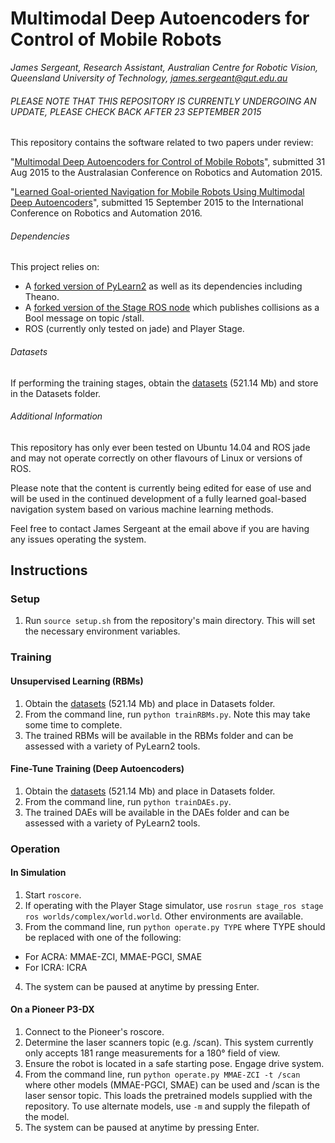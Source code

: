 # Multimodal Deep Autoencoders for Control of Mobile Robots
*James Sergeant, Research Assistant, Australian Centre for Robotic Vision, Queensland University of Technology, james.sergeant@qut.edu.au*

###### PLEASE NOTE THAT THIS REPOSITORY IS CURRENTLY UNDERGOING AN UPDATE, PLEASE CHECK BACK AFTER 23 SEPTEMBER 2015

This repository contains the software related to two papers under review:

"[Multimodal Deep Autoencoders for Control of Mobile Robots](http://bit.ly/acraMMDAE "Multimodal Deep Autoencoders for Control of Mobile Robots")", submitted 31 Aug 2015 to the Australasian Conference on Robotics and Automation 2015.

"[Learned Goal-oriented Navigation for Mobile Robots Using Multimodal Deep Autoencoders](http://bit.ly/icraMMDAE "Learned Goal-oriented Navigation for Mobile Robots Using Multimodal Deep Autoencoders")", submitted 15 September 2015 to the International Conference on Robotics and Automation 2016.

###### Dependencies
This project relies on:
* A [forked version of PyLearn2](https://github.com/jamessergeant/pylearn2.git "Forked PyLearn2") as well as its dependencies including Theano.
* A [forked version of the Stage ROS node](https://github.com/jamessergeant/stage_ros.git "Forked Stage ROS node") which publishes collisions as a Bool message on topic /stall.
* ROS (currently only tested on jade) and Player Stage.

###### Datasets
If performing the training stages, obtain the [datasets](http://bit.ly/MMDAEdata "MMDAE datasets") (521.14 Mb) and store in the Datasets folder.

###### Additional Information
This repository has only ever been tested on Ubuntu 14.04 and ROS jade and may not operate correctly on other flavours of Linux or versions of ROS.

Please note that the content is currently being edited for ease of use and will be used in the continued development of a fully learned goal-based navigation system based on various machine learning methods.

Feel free to contact James Sergeant at the email above if you are having any issues operating the system.

## Instructions

### Setup
1. Run `source setup.sh` from the repository's main directory. This will set the necessary environment variables.

### Training

#### Unsupervised Learning (RBMs)
1. Obtain the [datasets](http://bit.ly/MMDAEdata "MMDAE datasets") (521.14 Mb) and place in Datasets folder.
2. From the command line, run `python trainRBMs.py`. Note this may take some time to complete.
3. The trained RBMs will be available in the RBMs folder and can be assessed with a variety of PyLearn2 tools.

#### Fine-Tune Training (Deep Autoencoders)
1. Obtain the [datasets](http://bit.ly/MMDAEdata "MMDAE datasets") (521.14 Mb) and place in Datasets folder.
2. From the command line, run `python trainDAEs.py`.
3. The trained DAEs will be available in the DAEs folder and can be assessed with a variety of PyLearn2 tools.

### Operation

#### In Simulation
1. Start `roscore`.
2. If operating with the Player Stage simulator, use `rosrun stage_ros stage ros worlds/complex/world.world`. Other environments are available.
3. From the command line, run `python operate.py TYPE` where TYPE should be replaced with one of the following:
* For ACRA: MMAE-ZCI, MMAE-PGCI, SMAE
* For ICRA: ICRA
4. The system can be paused at anytime by pressing Enter.

#### On a Pioneer P3-DX
1. Connect to the Pioneer's roscore.
2. Determine the laser scanners topic (e.g. /scan). This system currently only accepts 181 range measurements for a 180&deg; field of view.
3. Ensure the robot is located in a safe starting pose. Engage drive system.
4. From the command line, run `python operate.py MMAE-ZCI -t /scan` where other models (MMAE-PGCI, SMAE) can be used and /scan is the laser sensor topic. This loads the pretrained models supplied with the repository. To use alternate models, use `-m` and supply the filepath of the model.
5. The system can be paused at anytime by pressing Enter.
